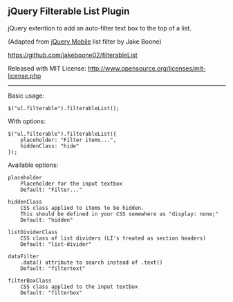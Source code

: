 jQuery Filterable List Plugin
-----------------------------
jQuery extention to add an auto-filter text box to the top of a list.

(Adapted from [jQuery Mobile](http://jquerymobile.com) list filter by Jake Boone)

https://github.com/jakeboone02/filterableList

Released with MIT License: http://www.opensource.org/licenses/mit-license.php
___

Basic usage:

    $("ul.filterable").filterableList();
    
With options:
    
    $("ul.filterable").filterableList({
        placeholder: "Filter items...",
        hiddenClass: "hide"
    });

Available options:

    placeholder
        Placeholder for the input textbox
        Default: "Filter..."

    hiddenClass
        CSS class applied to items to be hidden.
        This should be defined in your CSS somewhere as "display: none;"
        Default: "hidden"

    listDividerClass
        CSS class of list dividers (LI's treated as section headers)
        Default: "list-divider"

    dataFilter
        .data() attribute to search instead of .text()
        Default: "filtertext"

    filterBoxClass
        CSS class applied to the input textbox
        Default: "filterbox"
